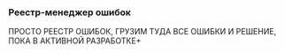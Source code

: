 ### Реестр-менеджер ошибок

ПРОСТО РЕЕСТР ОШИБОК, ГРУЗИМ ТУДА ВСЕ ОШИБКИ И РЕШЕНИЕ, ПОКА В АКТИВНОЙ РАЗРАБОТКЕ+
